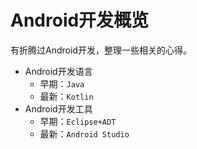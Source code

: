 # Android开发概览

有折腾过Android开发，整理一些相关的心得。

* Android开发语言
  * 早期：`Java`
  * 最新：`Kotlin`
* Android开发工具
  * 早期：`Eclipse+ADT`
  * 最新：`Android Studio`
